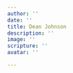 ```yaml
---
author: ''
date: ''
title: Dean Johnson
description: ''
image: ''
scripture: ''
avatar: ''

---
```

